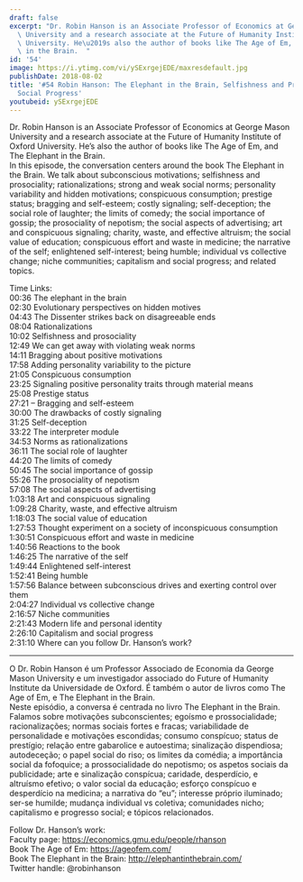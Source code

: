 ```yaml
---
draft: false
excerpt: "Dr. Robin Hanson is an Associate Professor of Economics at George Mason\
  \ University and a research associate at the Future of Humanity Institute of Oxford\
  \ University. He\u2019s also the author of books like The Age of Em, and The Elephant\
  \ in the Brain.  "
id: '54'
image: https://i.ytimg.com/vi/ySExrgejEDE/maxresdefault.jpg
publishDate: 2018-08-02
title: '#54 Robin Hanson: The Elephant in the Brain, Selfishness and Prosociality,
  Social Progress'
youtubeid: ySExrgejEDE
---
```

<div class="timelinks">

Dr. Robin Hanson is an Associate Professor of Economics at George Mason University and a research associate at the Future of Humanity Institute of Oxford University. He’s also the author of books like The Age of Em, and The Elephant in the Brain.  
In this episode, the conversation centers around the book The Elephant in the Brain. We talk about subconscious motivations; selfishness and prosociality; rationalizations; strong and weak social norms; personality variability and hidden motivations; conspicuous consumption; prestige status; bragging and self-esteem; costly signaling; self-deception; the social role of laughter; the limits of comedy; the social importance of gossip; the prosociality of nepotism; the social aspects of advertising; art and conspicuous signaling; charity, waste, and effective altruism; the social value of education; conspicuous effort and waste in medicine; the narrative of the self; enlightened self-interest; being humble; individual vs collective change; niche communities; capitalism and social progress; and related topics.

Time Links:  
<time>00:36</time> The elephant in the brain  
<time>02:30</time> Evolutionary perspectives on hidden motives  
<time>04:43</time> The Dissenter strikes back on disagreeable ends  
<time>08:04</time> Rationalizations  
<time>10:02</time> Selfishness and prosociality  
<time>12:49</time> We can get away with violating weak norms  
<time>14:11</time> Bragging about positive motivations  
<time>17:58</time> Adding personality variability to the picture  
<time>21:05</time> Conspicuous consumption  
<time>23:25</time> Signaling positive personality traits through material means  
<time>25:08</time> Prestige status  
<time>27:21</time> – Bragging and self-esteem  
<time>30:00</time> The drawbacks of costly signaling  
<time>31:25</time> Self-deception  
<time>33:22</time> The interpreter module  
<time>34:53</time> Norms as rationalizations  
<time>36:11</time> The social role of laughter  
<time>44:20</time> The limits of comedy  
<time>50:45</time> The social importance of gossip  
<time>55:26</time> The prosociality of nepotism  
<time>57:08</time> The social aspects of advertising  
<time>1:03:18</time> Art and conspicuous signaling  
<time>1:09:28</time> Charity, waste, and effective altruism  
<time>1:18:03</time> The social value of education  
<time>1:27:53</time> Thought experiment on a society of inconspicuous consumption  
<time>1:30:51</time> Conspicuous effort and waste in medicine  
<time>1:40:56</time> Reactions to the book  
<time>1:46:25</time> The narrative of the self  
<time>1:49:44</time> Enlightened self-interest  
<time>1:52:41</time> Being humble  
<time>1:57:56</time> Balance between subconscious drives and exerting control over them  
<time>2:04:27</time> Individual vs collective change  
<time>2:16:57</time> Niche communities  
<time>2:21:43</time> Modern life and personal identity  
<time>2:26:10</time> Capitalism and social progress  
<time>2:31:10</time> Where can you follow Dr. Hanson’s work?  

---

O Dr. Robin Hanson é um Professor Associado de Economia da George Mason University e um investigador associado do Future of Humanity Institute da Universidade de Oxford. É também o autor de livros como The Age of Em, e The Elephant in the Brain.  
Neste episódio, a conversa é centrada no livro The Elephant in the Brain. Falamos sobre motivações subconscientes; egoísmo e prossocialidade; racionalizações; normas sociais fortes e fracas; variabilidade de personalidade e motivações escondidas; consumo conspícuo; status de prestígio; relação entre gabarolice e autoestima; sinalização dispendiosa; autodeceção; o papel social do riso; os limites da comédia; a importância social da fofoquice; a prossocialidade do nepotismo; os aspetos sociais da publicidade; arte e sinalização conspícua; caridade, desperdício, e altruísmo efetivo; o valor social da educação; esforço conspícuo e desperdício na medicina; a narrativa do “eu”; interesse próprio iluminado; ser-se humilde; mudança individual vs coletiva; comunidades nicho; capitalismo e progresso social; e tópicos relacionados.

Follow Dr. Hanson’s work:  
Faculty page: https://economics.gmu.edu/people/rhanson  
Book The Age of Em: https://ageofem.com/  
Book The Elephant in the Brain: http://elephantinthebrain.com/  
Twitter handle: @robinhanson
</div>


